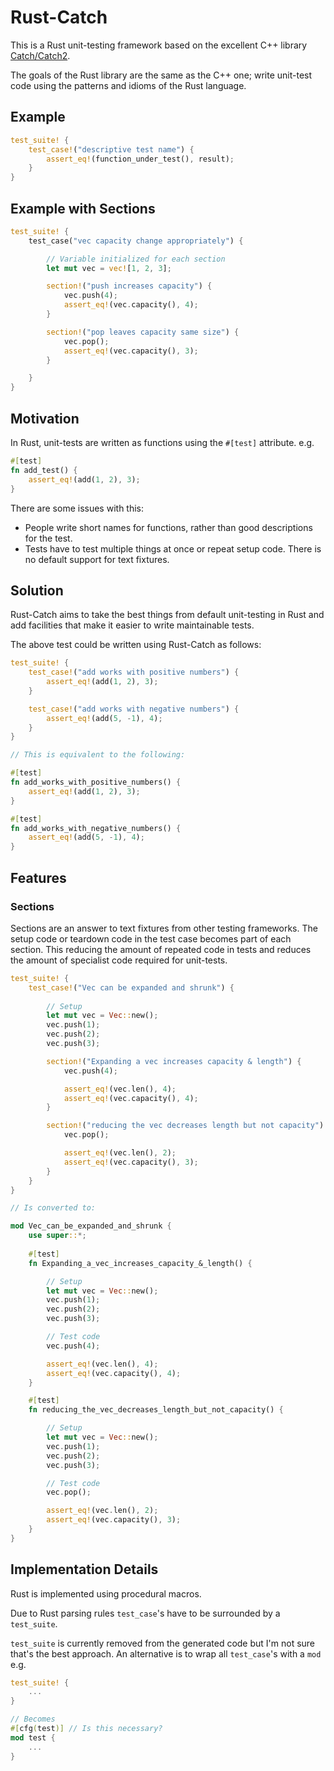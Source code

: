 # Rust-Catch

This is a Rust unit-testing framework based on the excellent C++ library [Catch/Catch2](https://github.com/catchorg/Catch2).

The goals of the Rust library are the same as the C++ one; write unit-test code using the patterns and idioms of the Rust language.

## Example

```rust
test_suite! {
    test_case!("descriptive test name") {
        assert_eq!(function_under_test(), result); 
    }
}
```

## Example with Sections

```rust
test_suite! {
    test_case("vec capacity change appropriately") {

        // Variable initialized for each section
        let mut vec = vec![1, 2, 3];

        section!("push increases capacity") {
            vec.push(4);
            assert_eq!(vec.capacity(), 4);
        }

        section!("pop leaves capacity same size") {
            vec.pop();
            assert_eq!(vec.capacity(), 3);
        }

    }
}
```

## Motivation

In Rust, unit-tests are written as functions using the `#[test]` attribute. e.g.

```rust
#[test]
fn add_test() {
    assert_eq!(add(1, 2), 3);
}
```

There are some issues with this:
* People write short names for functions, rather than good descriptions for the test.
* Tests have to test multiple things at once or repeat setup code. There is no default support for text fixtures.

## Solution

Rust-Catch aims to take the best things from default unit-testing in Rust and add facilities that make it easier to write maintainable tests.

The above test could be written using Rust-Catch as follows:

```rust
test_suite! {
    test_case!("add works with positive numbers") {
        assert_eq!(add(1, 2), 3);
    }

    test_case!("add works with negative numbers") {
        assert_eq!(add(5, -1), 4);
    }
}

// This is equivalent to the following:

#[test]
fn add_works_with_positive_numbers() {
    assert_eq!(add(1, 2), 3);
}

#[test]
fn add_works_with_negative_numbers() {
    assert_eq!(add(5, -1), 4);
}
```

## Features

### Sections

Sections are an answer to text fixtures from other testing frameworks. The setup code or teardown code in the test case becomes part of each section. This reducing the amount of repeated code in tests and reduces the amount of specialist code required for unit-tests.

```rust
test_suite! {
    test_case!("Vec can be expanded and shrunk") {
        
        // Setup
        let mut vec = Vec::new();
        vec.push(1);
        vec.push(2);
        vec.push(3);

        section!("Expanding a vec increases capacity & length") {
            vec.push(4);

            assert_eq!(vec.len(), 4);
            assert_eq!(vec.capacity(), 4);
        }

        section!("reducing the vec decreases length but not capacity") {
            vec.pop();

            assert_eq!(vec.len(), 2);
            assert_eq!(vec.capacity(), 3);
        }
    }
}

// Is converted to:

mod Vec_can_be_expanded_and_shrunk {
    use super::*;
    
    #[test]
    fn Expanding_a_vec_increases_capacity_&_length() {

        // Setup
        let mut vec = Vec::new();
        vec.push(1);
        vec.push(2);
        vec.push(3);

        // Test code
        vec.push(4);

        assert_eq!(vec.len(), 4);
        assert_eq!(vec.capacity(), 4);
    }

    #[test]
    fn reducing_the_vec_decreases_length_but_not_capacity() {

        // Setup
        let mut vec = Vec::new();
        vec.push(1);
        vec.push(2);
        vec.push(3);

        // Test code
        vec.pop();

        assert_eq!(vec.len(), 2);
        assert_eq!(vec.capacity(), 3);
    }
}
```

## Implementation Details

Rust is implemented using procedural macros.

Due to Rust parsing rules `test_case`'s have to be surrounded by a `test_suite`.

`test_suite` is currently removed from the generated code but I'm not sure that's the best approach. An alternative is to wrap all `test_case`'s with a `mod` e.g.

```rust
test_suite! {
    ...
}

// Becomes
#[cfg(test)] // Is this necessary?
mod test {
    ...
}
```
